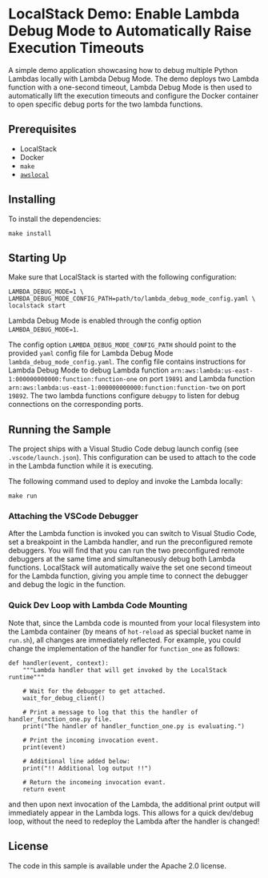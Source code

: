 # LocalStack Demo: Enable Lambda Debug Mode to Automatically Raise Execution Timeouts

A simple demo application showcasing how to debug multiple Python Lambdas locally with Lambda Debug Mode.
The demo deploys two Lambda function with a one-second timeout, Lambda Debug Mode is then used to automatically lift the execution timeouts
and configure the Docker container to open specific debug ports for the two lambda functions.

## Prerequisites

* LocalStack
* Docker
* `make`
* [`awslocal`](https://github.com/localstack/awscli-local)

## Installing

To install the dependencies:
```
make install
```

## Starting Up

Make sure that LocalStack is started with the following configuration:
```
LAMBDA_DEBUG_MODE=1 \
LAMBDA_DEBUG_MODE_CONFIG_PATH=path/to/lambda_debug_mode_config.yaml \
localstack start
```

Lambda Debug Mode is enabled through the config option `LAMBDA_DEBUG_MODE=1`.

The config option `LAMBDA_DEBUG_MODE_CONFIG_PATH` should point to the provided `yaml` config file for Lambda Debug Mode `lambda_debug_mode_config.yaml`.
The config file contains instructions for Lambda Debug Mode to debug
Lambda function `arn:aws:lambda:us-east-1:000000000000:function:function-one` on port `19891` and
Lambda function `arn:aws:lambda:us-east-1:000000000000:function:function-two` on port `19892`.
The two lambda functions configure `debugpy` to listen for debug connections on the corresponding ports.


## Running the Sample

The project ships with a Visual Studio Code debug launch config (see `.vscode/launch.json`). This configuration can be used to attach to the code in the Lambda function while it is executing.

The following command used to deploy and invoke the Lambda locally:

```
make run
```

### Attaching the VSCode Debugger

After the Lambda function is invoked you can switch to Visual Studio Code, set a breakpoint in the Lambda handler, and run the preconfigured remote debuggers.
You will find that you can run the two preconfigured remote debuggers at the same time and simultaneously debug both Lambda functions.
LocalStack will automatically waive the set one second timeout for the Lambda function, giving you ample time to connect the debugger and debug the logic in the function.

### Quick Dev Loop with Lambda Code Mounting

Note that, since the Lambda code is mounted from your local filesystem into the Lambda container (by means of `hot-reload` as special bucket name in `run.sh`),
all changes are immediately reflected. For example, you could change the implementation of the handler for `function_one` as follows:
```
def handler(event, context):
    """Lambda handler that will get invoked by the LocalStack runtime"""

    # Wait for the debugger to get attached.
    wait_for_debug_client()

    # Print a message to log that this the handler of handler_function_one.py file.
    print("The handler of handler_function_one.py is evaluating.")

    # Print the incoming invocation event.
    print(event)

    # Additional line added below:
    print("!! Additional log output !!")

    # Return the incomeing invocation evant.
    return event
```

and then upon next invocation of the Lambda, the additional print output will immediately appear in the Lambda logs.
This allows for a quick dev/debug loop, without the need to redeploy the Lambda after the handler is changed!

## License

The code in this sample is available under the Apache 2.0 license.

